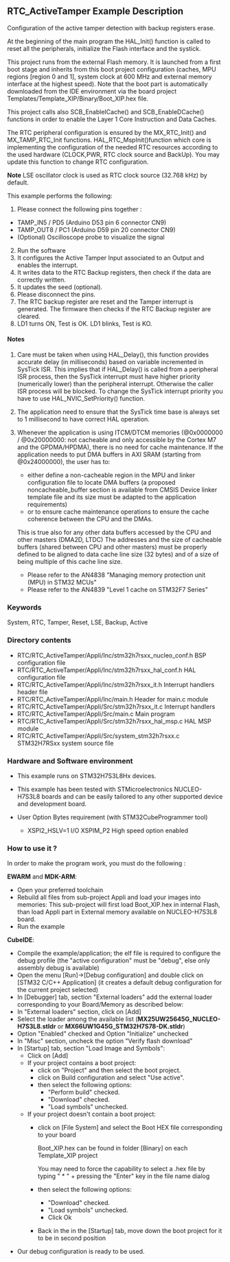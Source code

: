 ## <b>RTC_ActiveTamper Example Description</b>

Configuration of the active tamper detection with backup registers erase.

At the beginning of the main program the HAL_Init() function is called to reset
all the peripherals, initialize the Flash interface and the systick.

This project runs from the external Flash memory. It is launched from a first boot stage and inherits from this boot project
configuration (caches, MPU regions [region 0 and 1], system clock at 600 MHz and external memory interface at the highest speed).
Note that the boot part is automatically downloaded from the IDE environment via the board project Templates/Template_XIP/Binary/Boot_XIP.hex file.

This project calls also SCB_EnableICache() and SCB_EnableDCache() functions in order to enable
the Layer 1 Core Instruction and Data Caches.

The RTC peripheral configuration is ensured by the MX_RTC_Init() and MX_TAMP_RTC_Init functions.
HAL_RTC_MspInit()function which core is implementing the configuration of the needed RTC resources
according to the used hardware (CLOCK,PWR, RTC clock source and BackUp). 
You may update this function to change RTC configuration.

**Note** LSE oscillator clock is used as RTC clock source (32.768 kHz) by default.

This example performs the following:

1. Please connect the following pins together :
  - TAMP_IN5 / PD5 (Arduino D53 pin 6 connector CN9)
  - TAMP_OUT8 / PC1 (Arduino D59 pin 20 connector CN9)
  - (Optional) Oscilloscope probe to visualize the signal
2. Run the software
3. It configures the Active Tamper Input associated to an Output and enables the interrupt.
4. It writes  data to the RTC Backup registers, then check if the data are correctly written.
5. It updates the seed (optional).
6. Please disconnect the pins. 
7. The RTC backup register are reset and the Tamper interrupt is generated.
   The firmware then checks if the RTC Backup register are cleared.
8. LD1 turns ON, Test is OK.
   LD1 blinks, Test is KO.

#### <b>Notes</b>

 1. Care must be taken when using HAL_Delay(), this function provides accurate delay (in milliseconds)
    based on variable incremented in SysTick ISR. This implies that if HAL_Delay() is called from
    a peripheral ISR process, then the SysTick interrupt must have higher priority (numerically lower)
    than the peripheral interrupt. Otherwise the caller ISR process will be blocked.
    To change the SysTick interrupt priority you have to use HAL_NVIC_SetPriority() function.

 2. The application need to ensure that the SysTick time base is always set to 1 millisecond
    to have correct HAL operation.

 3. Whenever the application is using ITCM/DTCM memories (@0x0000000 / @0x20000000: not cacheable and only accessible
    by the Cortex M7 and the GPDMA/HPDMA), there is no need for cache maintenance.
    If the application needs to put DMA buffers in AXI SRAM (starting from @0x24000000), the user has to:
    - either define a non-cacheable region in the MPU and linker configuration file to locate DMA buffers
      (a proposed noncacheable_buffer section is available from CMSIS Device linker template file and its size must
      be adapted to the application requirements)
    - or to ensure cache maintenance operations to ensure the cache coherence between the CPU and the DMAs.

    This is true also for any other data buffers accessed by the CPU and other masters (DMA2D, LTDC)
    The addresses and the size of cacheable buffers (shared between CPU and other masters)
    must be properly defined to be aligned to data cache line size (32 bytes) and of a size of being multiple
    of this cache line size.
    - Please refer to the AN4838 "Managing memory protection unit (MPU) in STM32 MCUs"
    - Please refer to the AN4839 "Level 1 cache on STM32F7 Series"

### <b>Keywords</b>

System, RTC, Tamper, Reset, LSE, Backup, Active

### <b>Directory contents</b>

  - RTC/RTC_ActiveTamper/Appli/Inc/stm32h7rsxx_nucleo_conf.h BSP configuration file
  - RTC/RTC_ActiveTamper/Appli/Inc/stm32h7rsxx_hal_conf.h    HAL configuration file
  - RTC/RTC_ActiveTamper/Appli/Inc/stm32h7rsxx_it.h          Interrupt handlers header file
  - RTC/RTC_ActiveTamper/Appli/Inc/main.h                    Header for main.c module
  - RTC/RTC_ActiveTamper/Appli/Src/stm32h7rsxx_it.c          Interrupt handlers
  - RTC/RTC_ActiveTamper/Appli/Src/main.c                    Main program
  - RTC/RTC_ActiveTamper/Appli/Src/stm32h7rsxx_hal_msp.c     HAL MSP module
  - RTC/RTC_ActiveTamper/Appli/Src/system_stm32h7rsxx.c      STM32H7RSxx system source file


### <b>Hardware and Software environment</b>

  - This example runs on STM32H7S3L8Hx devices.

  - This example has been tested with STMicroelectronics NUCLEO-H7S3L8
    boards and can be easily tailored to any other supported device
    and development board.

  - User Option Bytes requirement (with STM32CubeProgrammer tool)

    - XSPI2_HSLV=1     I/O XSPIM_P2 High speed option enabled

### <b>How to use it ?</b>

In order to make the program work, you must do the following :

**EWARM** and **MDK-ARM**:

 - Open your preferred toolchain
 - Rebuild all files from sub-project Appli and load your images into memories: This sub-project will first load Boot_XIP.hex in internal Flash,
   than load Appli part in External memory available on NUCLEO-H7S3L8 board.
 - Run the example

**CubeIDE**:

 - Compile the example/application; the elf file is required to configure the debug profile (the "active configuration" must be "debug", else only assembly debug is available)
 - Open the menu [Run]->[Debug configuration] and double click on  [STM32 C/C++ Application] (it creates a default debug configuration for the current project selected)
 - In [Debugger] tab, section "External  loaders" add the external loader corresponding to your Board/Memory as described below:
 - In "External loaders" section, click on [Add]
 - Select the loader among the available list (**MX25UW25645G_NUCLEO-H7S3L8.stldr** or **MX66UW1G45G_STM32H7S78-DK.stldr**)
 - Option "Enabled" checked and Option "Initialize" unchecked
 - In "Misc" section, uncheck the option "Verify flash download"
 - In [Startup] tab, section "Load Image and Symbols":
   - Click on [Add]
   - If your project contains a boot project:
     - click on "Project" and then select the boot project.
     - click on Build configuration and select "Use active".
     - then select the following options:
       - "Perform build" checked.
       - "Download" checked.
       - "Load symbols" unchecked.
   - If your project doesn't contain a boot project:
     - click on [File System] and select the Boot HEX file corresponding to your board

        Boot_XIP.hex can be found in folder [Binary] on each Template_XIP project

        You may need to force the capability to select a .hex file by typing " * " + pressing the "Enter" key in the file name dialog

     - then select the following options:
       - "Download"      checked.
       - "Load symbols" unchecked.
       - Click Ok
     - Back in the in the [Startup] tab, move down the boot project for it to be in second position
 - Our debug configuration is ready to be used.

